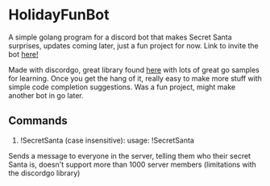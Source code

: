 # HolidayFunBot

A simple golang program for a discord bot that makes Secret Santa surprises, updates coming later, just a fun project for now.
Link to invite the bot [here!](https://discord.com/api/oauth2/authorize?client_id=1186890517817085983&permissions=137439415360&scope=bot)

Made with discordgo, great library found [here](https://github.com/bwmarrin/discordgo/tree/master/examples) with lots of great go samples for learning. Once you get the hang of it, really easy to make more stuff with simple code completion suggestions. Was a fun project, might make another bot in go later. 


## Commands

1. !SecretSanta (case insensitive):
usage: !SecretSanta <Event Name>

Sends a message to everyone in the server, telling them who their secret Santa is, doesn't support more than 1000 server members (limitations with the discordgo library)

